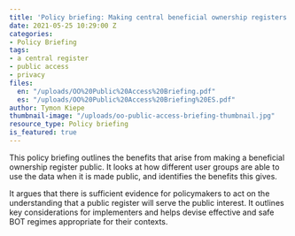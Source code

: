 ```yaml
---
title: 'Policy briefing: Making central beneficial ownership registers public'
date: 2021-05-25 10:29:00 Z
categories:
- Policy Briefing
tags:
- a central register
- public access
- privacy
files:
  en: "/uploads/OO%20Public%20Access%20Briefing.pdf"
  es: "/uploads/OO%20Public%20Access%20Briefing%20ES.pdf"
author: Tymon Kiepe
thumbnail-image: "/uploads/oo-public-access-briefing-thumbnail.jpg"
resource_type: Policy briefing
is_featured: true
---
```


This policy briefing outlines the benefits that arise from making a beneficial ownership register public. It looks at how different user groups are able to use the data when it is made public, and identifies the benefits this gives. 

It argues that there is sufficient evidence for policymakers to act on the understanding that a public register will serve the public interest. It outlines key considerations for implementers and helps devise effective and safe BOT regimes appropriate for their contexts.